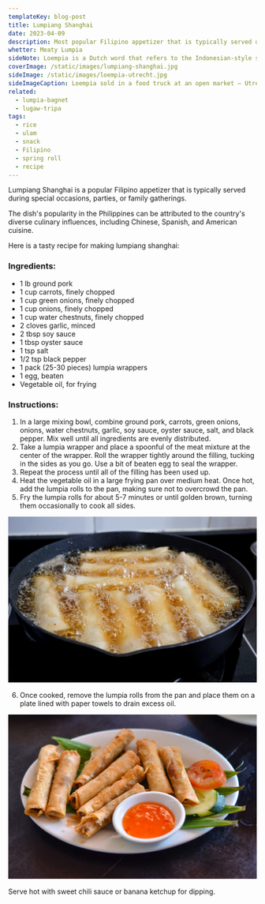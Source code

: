 ```yaml
---
templateKey: blog-post
title: Lumpiang Shanghai
date: 2023-04-09
description: Most popular Filipino appetizer that is typically served during special occasions, parties, or family gatherings.
whetter: Meaty Lumpia
sideNote: Loempia is a Dutch word that refers to the Indonesian-style spring rolls that are popular in the Netherlands. The word "loempia" is derived from the Indonesian word "lumpia," which is also used to describe the same dish in Indonesia. 
coverImage: /static/images/lumpiang-shanghai.jpg
sideImage: /static/images/loempia-utrecht.jpg
sideImageCaption: Loempia sold in a food truck at an open market – Utrecht, Netherlands
related: 
  - lumpia-bagnet
  - lugaw-tripa
tags:
  - rice
  - ulam
  - snack
  - Filipino
  - spring roll
  - recipe
---
```

Lumpiang Shanghai is a popular Filipino appetizer that is typically served during special occasions, parties, or family gatherings. 

The dish's popularity in the Philippines can be attributed to the country's diverse culinary influences, including Chinese, Spanish, and American cuisine.

Here is a tasty recipe for making lumpiang shanghai:

### Ingredients:

- 1 lb ground pork
- 1 cup carrots, finely chopped
- 1 cup green onions, finely chopped
- 1 cup onions, finely chopped
- 1 cup water chestnuts, finely chopped
- 2 cloves garlic, minced
- 2 tbsp soy sauce
- 1 tbsp oyster sauce
- 1 tsp salt
- 1/2 tsp black pepper
- 1 pack (25-30 pieces) lumpia wrappers
- 1 egg, beaten
- Vegetable oil, for frying

### Instructions:

1. In a large mixing bowl, combine ground pork, carrots, green onions, onions, water chestnuts, garlic, soy sauce, oyster sauce, salt, and black pepper. Mix well until all ingredients are evenly distributed.
2. Take a lumpia wrapper and place a spoonful of the meat mixture at the center of the wrapper. Roll the wrapper tightly around the filling, tucking in the sides as you go. Use a bit of beaten egg to seal the wrapper.
3. Repeat the process until all of the filling has been used up.
4. Heat the vegetable oil in a large frying pan over medium heat. Once hot, add the lumpia rolls to the pan, making sure not to overcrowd the pan.
5. Fry the lumpia rolls for about 5-7 minutes or until golden brown, turning them occasionally to cook all sides.

![Frying lumpia](/static/images/frying-lumpia.jpg)

6. Once cooked, remove the lumpia rolls from the pan and place them on a plate lined with paper towels to drain excess oil.

![Lumpiang Shanghai served on a plate with sweet-chili sauce dip](/static/images/lumpia-shanghai-plate-dip.jpg)

Serve hot with sweet chili sauce or banana ketchup for dipping.
